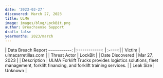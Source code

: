 ```yaml
---
date: '2023-03-27'
discovered: March 27, 2023
title: ULMA
image: images/blog/LockBit.png
author: Breachsense Support
draft: false
yearmonths: 2023/march
---
```



| Data Breach Report
------------:     |:-------------:    | :-----:|
| Victim      | ulmacarretillas.com      | 
| Threat Actor      | LockBit      | 
| Date Discovered      | Mar 27, 2023      | 
| Description      | ULMA Forklift Trucks provides logistics solutions, fleet management, forklift financing, and forklift training services.      | 
| Leak Size      | Unknown      | 

